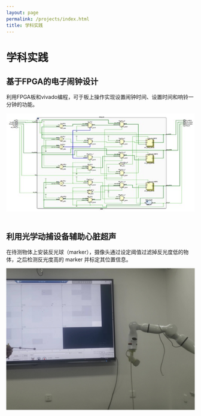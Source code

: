 ```yaml
---
layout: page
permalink: /projects/index.html
title: 学科实践
---
```


# 学科实践

## 基于FPGA的电子闹钟设计
利用FPGA板和vivado编程，可于板上操作实现设置闹钟时间、设置时间和响铃一分钟的功能。
<div class="third">
<img src="/images/naozhong.jpg">
</div><br>

## 利用光学动捕设备辅助心脏超声
在待测物体上安装反光球（marker），摄像头通过设定阈值过滤掉反光度低的物体，之后检测反光度高的 marker 并标定其位置信息。
<div class="third">
<img src="/images/dongbu.jpg">
</div><br>
